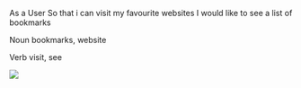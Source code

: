 As a User
So that i can visit my favourite websites
I would like to see a list of bookmarks

Noun
bookmarks, website

Verb
visit, see

![](https://imgur.com/HnF3VPj)